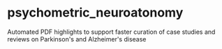 # psychometric_neuroatonomy

Automated PDF highlights to support faster curation of case studies and reviews on Parkinson's and Alzheimer's disease
